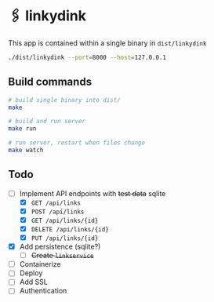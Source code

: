 # 🖇 linkydink

This app is contained within a single binary in `dist/linkydink`

```bash
./dist/linkydink --port=8000 --host=127.0.0.1
```

## Build commands

```bash
# build single binary into dist/
make

# build and run server
make run

# run server, restart when files change
make watch
```

## Todo

 - [ ] Implement API endpoints with ~~test data~~ sqlite
   -  [x] `GET /api/links`
   -  [x] `POST /api/links`
   -  [x] `GET /api/links/{id}`
   -  [x] `DELETE /api/links/{id}`
   -  [x] `PUT /api/links/{id}` 
 - [x] Add persistence (sqlite?)
   - [ ] ~~Create `linkservice`~~
 - [ ] Containerize
 - [ ] Deploy
 - [ ] Add SSL
 - [ ] Authentication
